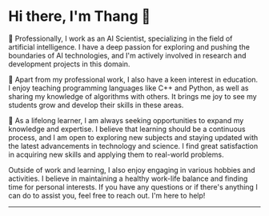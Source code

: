 # Hi there, I'm Thang 👋 

🔭 Professionally, I work as an AI Scientist, specializing in the field of artificial intelligence. I have a deep passion for exploring and pushing the boundaries of AI technologies, and I'm actively involved in research and development projects in this domain.

👯 Apart from my professional work, I also have a keen interest in education. I enjoy teaching programming languages like C++ and Python, as well as sharing my knowledge of algorithms with others. It brings me joy to see my students grow and develop their skills in these areas.

🌱 As a lifelong learner, I am always seeking opportunities to expand my knowledge and expertise. I believe that learning should be a continuous process, and I am open to exploring new subjects and staying updated with the latest advancements in technology and science. I find great satisfaction in acquiring new skills and applying them to real-world problems.

Outside of work and learning, I also enjoy engaging in various hobbies and activities. I believe in maintaining a healthy work-life balance and finding time for personal interests. If you have any questions or if there's anything I can do to assist you, feel free to reach out. I'm here to help!

---

